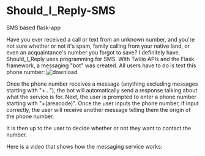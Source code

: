 # Should_I_Reply-SMS
SMS based flask-app 

Have you ever received a call or text from an unknown number, and you're not sure whether or not it's spam, family calling from your native land, or even an acquaintance's number you forgot to save? I definitely have.
Should_I_Reply uses programming for SMS. With Twilio APIs and the Flask framework, a messaging "bot" was created. All users have to do is text this phone number:
![download](https://user-images.githubusercontent.com/85198940/221458132-778595ab-e56a-44fc-8823-73ea1915aab8.png)


Once the phone number receives a message (anything excluding messages starting with "+..."), the bot will automatically send a response talking about what the service is for. Next, the user is prompted to enter a phone number starting with "+(areacode)". Once the user inputs the phone number, if input correctly, the user will receive another message telling them the origin of the phone number. 

It is then up to the user to decide whether or not they want to contact the number. 

Here is a video that shows how the messaging service works:


